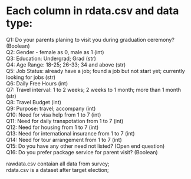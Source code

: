 # Each column in rdata.csv and data type:
Q1: Do your parents planing to visit you during graduation ceremony? (Boolean)<br/>
Q2: Gender - female as 0, male as 1 (int)<br/>
Q3: Education: Undergrad; Grad (str)<br/>
Q4: Age Range: 18-25; 26-33; 34 and above (str)<br/>
Q5: Job Status: already have a job; found a job but not start yet; currently looking for jobs (str)<br/>
Q6: Daily Free Hours (int)<br/>
Q7: Travel interval: 1 to 2 weeks; 2 weeks to 1 month; more than 1 month (str)<br/>
Q8: Travel Budget (int)<br/>
Q9: Purpose: travel; accompany (int)<br/>
Q10: Need for visa help from 1 to 7 (int)<br/>
Q11: Need for daily transpotation from 1 to 7 (int)<br/>
Q12: Need for housing from 1 to 7 (int)<br/>
Q13: Need for international insurance from 1 to 7 (int)<br/>
Q14: Need for tour arrangement from 1 to 7 (int)<br/>
Q15: Do you have any other need not listed? (Open end question)<br/>
Q16: Do you prefer package service for parent visit? (Boolean)<br/>

rawdata.csv contaian all data from survey;<br/>
rdata.csv is a dataset after target election;<br/>
